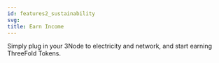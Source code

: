 ```yaml
---
id: features2_sustainability
svg: 
title: Earn Income
---
```


Simply plug in your 3Node to electricity and network, and start earning ThreeFold Tokens.
